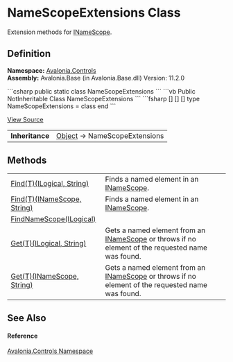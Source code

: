 # NameScopeExtensions Class


Extension methods for <a href="T_Avalonia_Controls_INameScope">INameScope</a>.



## Definition
**Namespace:** <a href="N_Avalonia_Controls">Avalonia.Controls</a>  
**Assembly:** Avalonia.Base (in Avalonia.Base.dll) Version: 11.2.0

<Tabs groupId="api-code-preview">
<TabItem value="csharp" label="C#">
```csharp
public static class NameScopeExtensions
```
</TabItem>
<TabItem value="vb" label="VB">
```vb
<ExtensionAttribute>
Public NotInheritable Class NameScopeExtensions
```
</TabItem>
<TabItem value="fsharp" label="F#">
```fsharp
[<AbstractClassAttribute>]
[<SealedAttribute>]
[<ExtensionAttribute>]
type NameScopeExtensions = class end
```
</TabItem>
</Tabs>



<a href="https://github.com/AvaloniaUI/Avalonia/tree/master/src/Avalonia.Base/Controls/NameScopeExtensions.cs" title="View the source code">View Source</a>

<table>
<tr><td><strong>Inheritance</strong></td><td><a href="https://learn.microsoft.com/dotnet/api/system.object" target="_blank" rel="noopener noreferrer">Object</a>  →  NameScopeExtensions</td></tr>
</table>



## Methods
<table>
<tr>
<td><a href="M_Avalonia_Controls_NameScopeExtensions_Find__1_1">Find(T)(ILogical, String)</a></td>
<td>Finds a named element in an <a href="T_Avalonia_Controls_INameScope">INameScope</a>.</td>
</tr>
<tr>
<td><a href="M_Avalonia_Controls_NameScopeExtensions_Find__1">Find(T)(INameScope, String)</a></td>
<td>Finds a named element in an <a href="T_Avalonia_Controls_INameScope">INameScope</a>.</td>
</tr>
<tr>
<td><a href="M_Avalonia_Controls_NameScopeExtensions_FindNameScope">FindNameScope(ILogical)</a></td>
<td> </td>
</tr>
<tr>
<td><a href="M_Avalonia_Controls_NameScopeExtensions_Get__1_1">Get(T)(ILogical, String)</a></td>
<td>Gets a named element from an <a href="T_Avalonia_Controls_INameScope">INameScope</a> or throws if no element of the requested name was found.</td>
</tr>
<tr>
<td><a href="M_Avalonia_Controls_NameScopeExtensions_Get__1">Get(T)(INameScope, String)</a></td>
<td>Gets a named element from an <a href="T_Avalonia_Controls_INameScope">INameScope</a> or throws if no element of the requested name was found.</td>
</tr>
</table>

## See Also


#### Reference
<a href="N_Avalonia_Controls">Avalonia.Controls Namespace</a>  
